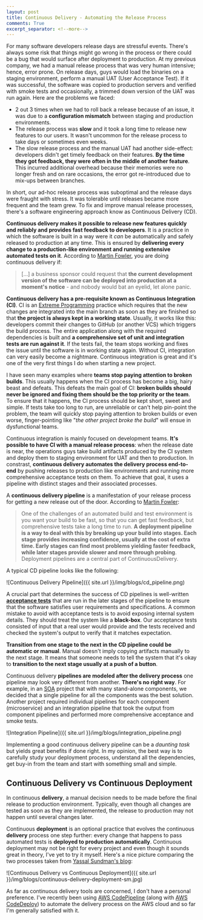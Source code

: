 ```yaml
---
layout: post
title: Continuous Delivery - Automating the Release Process
comments: True
excerpt_separator: <!--more-->
---
```


For many software developers release days are stressful events. There's always some risk that things might go wrong in the process or there could be a bug that would surface after deployment to production. At my previous company, we had a manual release process that was very human intensive; hence, error prone. On release days, guys would load the binaries on a staging environment, perform a manual UAT (User Acceptance Test). If it was successful, the software was copied to production servers and verified with smoke tests and occasionally, a trimmed down version of the UAT was run again. Here are the problems we faced:

<!--more-->

- 2 out 3 times when we had to roll back a release because of an issue, it was due to a **configuration mismatch** between staging and production environments.
- The release process was **slow** and it took a long time to release new features to our users. It wasn't uncommon for the release process to take days or sometimes even weeks.
- The slow release process and the manual UAT had another side-effect: developers didn't get timely feedback on their features. **By the time they got feedback, they were often in the middle of another feature**. This incurred additional overhead because their memories were no longer fresh and on rare occasions, the error got re-introduced due to mix-ups between branches.

In short, our ad-hoc release process was suboptimal and the release days were fraught with stress. It was tolerable until releases became more frequent and the team grew. To fix and improve manual release processes, there's a software engineering approach know as Continuous Delivery (CD).

**Continuous delivery makes it possible to release new features quickly and reliably and provides fast feedback to developers**. It is a practice in which the software is built in a way were it *can* be automatically and safely released to production at any time. This is ensured by **delivering every change to a production-like environment and running extensive automated tests on it**. According to [Martin Fowler](http://martinfowler.com/bliki/ContinuousDelivery.html), you are doing continuous delivery if:

> [...] a business sponsor could request that **the current development version of the software can be deployed into production at a moment's notice** - and nobody would bat an eyelid, let alone panic.

**Continuous delivery has a pre-requisite known as Continuous Integration (CI)**. CI is an [Extreme Programming](http://www.extremeprogramming.org/) practice which requires that the new changes are integrated into the main branch as soon as they are finished so that **the project is always kept in a working state**. Usually, it works like this: developers commit their changes to GitHub (or another VCS) which triggers the build process. The entire application along with the required dependencies is built and **a comprehensive set of unit and integration tests are run against it**. If the tests fail, the team stops working and fixes the issue until the software is in working state again. Without CI, integration can very easily become a nightmare. Continuous integration is great and it's one of the very first things I do when starting a new project.

I have seen many examples where **teams stop paying attention to broken builds**. This usually happens when the CI process has become a big, hairy beast and defeats. This defeats the main goal of CI: **broken builds should never be ignored and fixing them should be the top priority or the team**. To ensure that it happens, the CI process should be kept short, sweet and simple. If tests take too long to run, are unreliable or can't help pin-point the problem, the team will quickly stop paying attention to broken builds or even worse, finger-pointing like "*the other project broke the build*" will ensue in dysfunctional teams.

Continuous integration is mainly focused on development teams. **It's possible to have CI with a manual release process**: when the release date is near, the operations guys take build artifacts produced by the CI system and deploy them to staging environment for UAT and then to production. In constrast, **continuous delivery automates the delivery process end-to-end** by pushing releases to production like environments and running more comprehensive acceptance tests on them. To achieve that goal, it uses a pipeline with distinct stages and their associated processes.

A **continuous delivery pipeline** is a manifestation of your release process for getting a new release out of the door. According to [Martin Fowler](http://martinfowler.com/bliki/DeploymentPipeline.html):

> One of the challenges of an automated build and test environment is you want your build to be fast, so that you can get fast feedback, but comprehensive tests take a long time to run. **A deployment pipeline is a way to deal with this by breaking up your build into stages. Each stage provides increasing confidence, usually at the cost of extra time. Early stages can find most problems yielding faster feedback, while later stages provide slower and more through probing**. Deployment pipelines are a central part of ContinuousDelivery.

A typical CD pipeline looks like the following:

![Continuous Delivery Pipeline]({{ site.url }}/img/blogs/cd_pipeline.png)

A crucial part that determines the success of CD pipelines is well-written **[acceptance tests](http://www.extremeprogramming.org/rules/functionaltests.html)** that are run in the later stages of the pipeline to ensure that the software satisfies user requirements and specifications. A common mistake to avoid with acceptance tests is to avoid exposing internal system details. They should treat the system like a **black-box**. Our acceptance tests consisted of input that a real user would provide and the tests received and checked the system's output to verify that it matches expectation.

**Transition from one stage to the next in the CD pipeline could be automatic or manual**. Manual doesn't imply copying artifacts manually to the next stage. It means that someone needs to tell the system that it's okay to **transition to the next stage usually at a push of a button**.

Continuous delivery **pipelines are modeled after the delivery process** one pipeline may look very different from another. **There's no right way**. For example, in an [SOA](https://en.wikipedia.org/wiki/Service-oriented_architecture) project that with many stand-alone components, we decided that a single pipeline for all the components was the best solution. Another project required individual pipelines for each component (microservice) and an integration pipeline that took the output from component pipelines and performed more comprehensive acceptance and smoke tests.

![Integration Pipeline]({{ site.url }}/img/blogs/integration_pipeline.png)

Implementing a good continuous delivery pipeline can be a *daunting task* but yields great benefits if done right. In my opinion, the best way is to carefully study your deployment process, understand all the dependencies, get buy-in from the team and start with something small and simple.

## Continuous Delivery vs Continuous Deployment

In continuous **delivery**, a manual decision needs to be made before the final release to production environment. Typically, even though all changes are tested as soon as they are implemented, the release to production may not happen until several changes later.

Continuous **deployment** is an optional practice that evolves the continuous **delivery** process one step further: every change that happens to pass automated tests is **deployed to production automatically**. Continuous deployment may not be right for every project and even though it sounds great in theory, I've yet to try it myself. Here's a nice picture comparing the two processes taken from [Yassal Sundman's blog](http://blog.crisp.se/2013/02/05/yassalsundman/continuous-delivery-vs-continuous-deployment):

![Continuous Delivery vs Continuous Deployment]({{ site.url }}/img/blogs/continuous-delivery-deployment-sm.jpg)

As far as continuous delivery tools are concerned, I don't have a personal preference. I've recently been using [AWS CodePipeline](https://aws.amazon.com/codepipeline/) (along with [AWS CodeDeploy](https://aws.amazon.com/codedeploy/)) to automate the delivery process on the AWS cloud and so far I'm generally satisfied with it.
